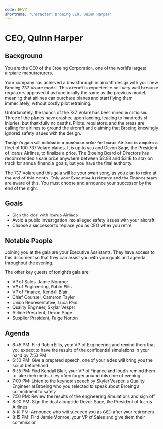 ```yaml
---
code: EHVY
shortname: "Character: Broeing CEO, Quinn Harper"
---
```


# CEO, Quinn Harper

## Background

You are the CEO of the Broeing Corporation, one of the world’s largest airplane manufacturers.

Your company has achieved a breakthrough in aircraft design with your new Broeing 737 Volare model. This aircraft is expected to sell very well because regulators approved it as functionally the same as the previous model, meaning that airlines can purchase planes and start flying them immediately, without costly pilot retraining.

Unfortunately, the launch of the 737 Volare has been mired in criticism. Three of the planes have crashed upon landing, leading to hundreds of injuries, but thankfully no deaths. Pilots, regulators, and the press are calling for airlines to ground the aircraft and claiming that Broeing knowingly ignored safety issues with the design.

Tonight’s gala will celebrate a purchase order for Icarus Airlines to acquire a fleet of 100 737 Volare planes. It is up to you and Devon Sage, the President of Icarus AIrlines, to finalize a price. The Broeing Board of Directors has recommended a sale price anywhere between $2.8B and $3.1B to stay on track for annual financial goals, but you have the final authority.

The 737 Volare and this gala will be your swan song, as you plan to retire at the end of this month. Only your Executive Assistants and the Finance team are aware of this. You must choose and announce your successor by the end of the night.

## Goals

- Sign the deal with Icarus Airlines
- Avoid a public investigation into alleged safety issues with your aircraft
- Choose a successor to replace you as CEO when you retire

## Notable People

Joining you at the gala are your Executive Assistants. They have access to this document so that they can assist you with your goals and agenda throughout the evening.

The other key guests of tonight’s gala are:

- VP of Sales, Jamie Monroe:
- VP of Engineering, Robin Ellis
- VP of Finance, Kendall Blair
- Chief Counsel, Cameron Taylor
- Union Representative, Luca Reid
- Quality Engineer, Skylar Vesper
- Airline President, Devon Sage
- Supplier President, Paige Norton

## Agenda

- <span data-relativeminutes="15">6:45 PM</span>: Find Robin Ellis, your VP of Engineering and remind them that you expect to have the results of the confidential simulations in your hand by 7:50 PM
- <span data-relativeminutes="20">6:50 PM</span>: Give a prepared speech, one of your aides will bring you the script beforehand
- <span data-relativeminutes="25">6:55 PM</span>: Find Kendall Blair, your VP of Finance and loudly remind them to take their meds, they often forget around this time of evening
- <span data-relativeminutes="30">7:00 PM</span>: Listen to the keynote speech by Skyler Vesper, a Quality Engineer at Broeing who you selected to speak about Broeing’s commitment to safety
- <span data-relativeminutes="80">7:50 PM</span>: Review the results of the engineering simulations and sign off
- <span data-relativeminutes="90">8:00 PM</span>: Sign the deal alongside Devon Sage, the President of Icarus Airlines
- <span data-relativeminutes="100">8:10 PM</span>: Announce who will succeed you as CEO after your retirement
- <span data-relativeminutes="105">8:15 PM</span>: Find Jamie Monroe, your VP of Sales and give them their commission
